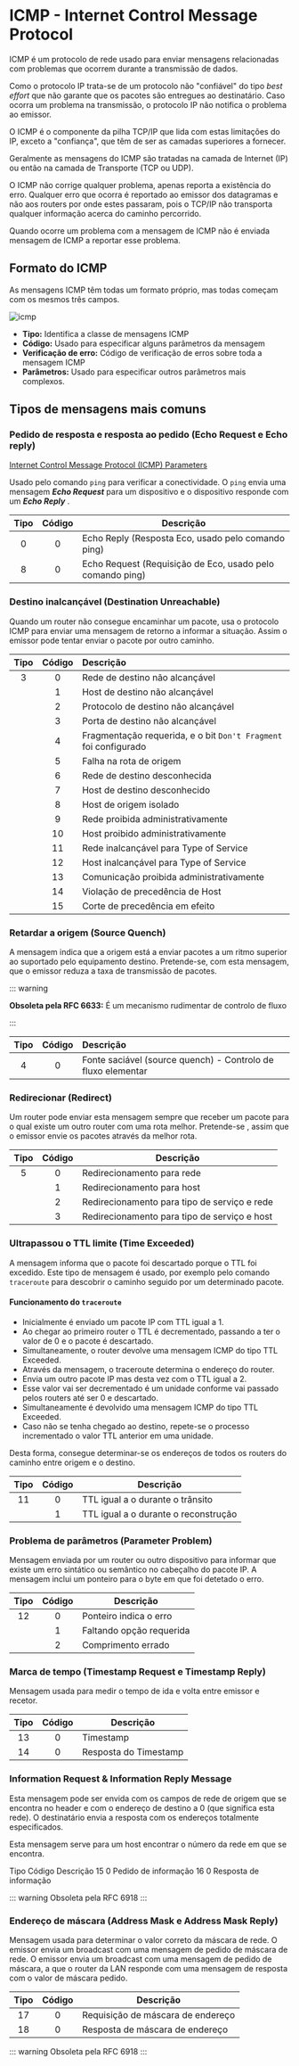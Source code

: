 # ICMP - Internet Control Message Protocol

ICMP é um protocolo de rede usado para enviar mensagens relacionadas com problemas que ocorrem durante a transmissão de dados.

Como o protocolo IP trata-se de um protocolo não "confiável" do tipo _best effort_ que não garante que os pacotes são entregues ao destinatário. Caso ocorra um problema na transmissão, o protocolo IP não notifica o problema ao emissor.

O ICMP é o componente da pilha TCP/IP que lida com estas limitações do IP, exceto a "confiança", que têm de ser as camadas superiores a fornecer.

Geralmente as mensagens do ICMP são tratadas na camada de Internet (IP) ou então na camada de Transporte (TCP ou UDP).

O ICMP não corrige qualquer problema, apenas reporta a existência do erro. Qualquer erro que ocorra é reportado ao emissor dos datagramas e não aos routers por onde estes passaram, pois o TCP/IP não transporta qualquer informação acerca do caminho percorrido.

Quando ocorre um problema com a mensagem de ICMP não é enviada mensagem de ICMP a reportar esse problema.

## Formato do ICMP
As mensagens ICMP têm todas um formato próprio, mas todas começam com os mesmos três campos.

![icmp](/images/summaries/ICMP.png)

- __Tipo:__ Identifica a classe de mensagens ICMP
- __Código:__ Usado para especificar alguns parâmetros da mensagem
- __Verificação de erro:__ Código de verificação de erros sobre toda a mensagem ICMP
- __Parâmetros:__ Usado para especificar outros parâmetros mais complexos.

## Tipos de mensagens mais comuns
### Pedido de resposta e resposta ao pedido (Echo Request e Echo reply)
[Internet Control Message Protocol (ICMP) Parameters](https://www.iana.org/assignments/icmp-parameters/icmp-parameters.xhtml)

Usado pelo comando `ping` para verificar a conectividade. O `ping` envia uma mensagem ___Echo Request___ para um dispositivo e o dispositivo responde com um ___Echo Reply___ .

| Tipo	| Código | Descrição |
| :--:  |  :--:  |    ---    |
|  0    |    0   | Echo Reply (Resposta Eco, usado pelo comando ping) |
|  8	|    0   | Echo Request (Requisição de Eco, usado pelo comando ping)|

### Destino inalcançável (Destination Unreachable)
Quando um router não consegue encaminhar um pacote, usa o protocolo ICMP para enviar uma mensagem de retorno a informar a situação. Assim o emissor pode tentar enviar o pacote por outro caminho.

| Tipo | Código | Descrição |
| :--: |  :--:  |    :--    |
|   3  |    0   | Rede de destino não alcançável      |
|      |    1   | Host de destino não alcançável      |
|      |    2	| Protocolo de destino não alcançável |
|      |    3	| Porta de destino não alcançável     |
|      |    4	| Fragmentação requerida, e o bit `Don't Fragment` foi configurado | 
|      |    5	| Falha na rota de origem |
|      |    6	| Rede de destino desconhecida |
|      |    7	| Host de destino desconhecido |
|      |    8	| Host de origem isolado |
|      |   9	| Rede proibida administrativamente |
|      |   10	| Host proibido administrativamente |
|      |   11	| Rede inalcançável para Type of Service |
|      |   12	| Host inalcançável para Type of Service |
|      |  13	| Comunicação proibida administrativamente |
|      |  14	| Violação de precedência de Host | 
|      |  15	| Corte de precedência em efeito |

### Retardar a origem (Source Quench)
A mensagem indica que a origem está a enviar pacotes a um ritmo superior ao suportado pelo equipamento destino. Pretende-se, com esta mensagem, que o emissor reduza a taxa de transmissão de pacotes.

::: warning 

__Obsoleta pela RFC 6633:__ É um mecanismo rudimentar de controlo de fluxo

:::

| Tipo	| Código | Descrição |
| :--: | :--: | :-- |
|  4  |  0  | Fonte saciável (source quench) - Controlo de fluxo elementar |

###  Redirecionar (Redirect)
Um router pode enviar esta mensagem sempre que receber um pacote para o qual existe um outro router com uma rota melhor. Pretende-se , assim que o emissor envie os pacotes através da melhor rota.

| Tipo | Código | Descrição |
| :--: |  :--:  |    ---    |
|   5  |    0   | Redirecionamento para rede |
|      |    1   | Redirecionamento para host |
|      |    2 	| Redirecionamento para tipo de serviço e rede |
|      |    3	  | Redirecionamento para tipo de serviço e host |

### Ultrapassou o TTL limite (Time Exceeded)
A mensagem informa que o pacote foi descartado porque o TTL foi excedido. Este tipo de mensagem é usado, por exemplo pelo comando `traceroute` para descobrir o caminho seguido por um determinado pacote.

#### Funcionamento do `traceroute`
- Inicialmente é enviado um pacote IP com TTL igual a 1.
- Ao chegar ao primeiro router o TTL é decrementado, passando a ter o valor de 0 e o pacote é descartado.
- Simultaneamente, o router devolve uma mensagem ICMP do tipo TTL Exceeded.
- Através da mensagem, o traceroute determina o endereço do router.
- Envia um outro pacote IP mas desta vez com o TTL igual a 2.
- Esse valor vai ser decrementado é um unidade conforme vai passado pelos routers até ser 0 e descartado.
- Simultaneamente é devolvido uma mensagem ICMP do tipo TTL Exceeded.
- Caso não se tenha chegado ao destino, repete-se o processo incrementado o valor TTL anterior em uma unidade.

Desta forma, consegue determinar-se os endereços de todos os routers do caminho entre origem e o destino.

| Tipo | Código	| Descrição |
| :--: |  :--:  |    ---    |
|  11  |   0    | TTL igual a o durante o trânsito | 
|      |    1   | TTL igual a o durante o reconstrução |

### Problema de parâmetros (Parameter Problem)
Mensagem enviada por um router ou outro dispositivo para informar que existe um erro sintático ou semântico no cabeçalho do pacote IP. A mensagem inclui um ponteiro para o byte em que foi detetado o erro.

| Tipo | Código	| Descrição |
| :--: |  :--:  |  --- | 
|  12  |   0	| Ponteiro indica o erro |
|      |   1	| Faltando opção requerida |
|      |   2	| Comprimento errado |

### Marca de tempo (Timestamp Request e Timestamp Reply)
Mensagem usada para medir o tempo de ida e volta entre emissor e recetor.

| Tipo | Código | Descrição |
| :--: |  :--:  | --- |
|  13  |   0	| Timestamp |
|  14  |   0	| Resposta do Timestamp |

### Information Request & Information Reply Message
Esta mensagem pode ser envida com os campos de rede de origem que se encontra no header e com o endereço de destino a 0 (que significa esta rede). O destinatário envia a resposta com os endereços totalmente especificados.

Esta mensagem serve para um host encontrar o número da rede em que se encontra.

Tipo	Código	Descrição
15	0	Pedido de informação
16	0	Resposta de informação

::: warning
  Obsoleta pela RFC 6918
:::

### Endereço de máscara (Address Mask e Address Mask Reply)
Mensagem usada para determinar o valor correto da máscara de rede. O emissor envia um broadcast com uma mensagem de pedido de máscara de rede. O emissor envia um broadcast com uma mensagem de pedido de máscara, a que o router da LAN responde com uma mensagem de resposta com o valor de máscara pedido.

| Tipo | Código | Descrição |
| :--: |  :--:  |    ---    |
|  17  |   0    | Requisição de máscara de endereço |
|  18  |   0	| Resposta de máscara de endereço |

::: warning 
  Obsoleta pela RFC 6918
:::
